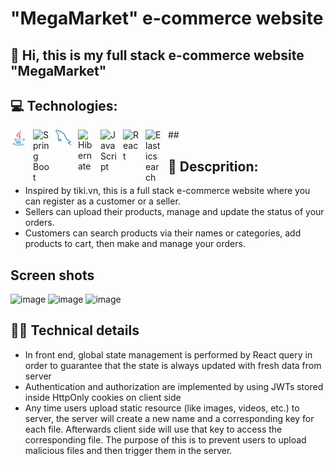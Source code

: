 # "MegaMarket" e-commerce website

## :wave: Hi, this is my full stack e-commerce website "MegaMarket"

## :computer: Technologies:
<img align="left" alt="Java" width="26px" src="https://raw.githubusercontent.com/devicons/devicon/1119b9f84c0290e0f0b38982099a2bd027a48bf1/icons/java/java-original.svg" style="padding-right:10px;" />
<img align="left" alt="Spring Boot" width="26px" src="https://pbs.twimg.com/profile_images/1235868806079057921/fTL08u_H_400x400.png" style="padding-right:10px;" />
<img align="left" alt="Mysql" width="26px" src="https://raw.githubusercontent.com/devicons/devicon/1119b9f84c0290e0f0b38982099a2bd027a48bf1/icons/mysql/mysql-original.svg" style="padding-right:10px;" />
<img align="left" alt="Hibernate" width="26px" src="https://design.jboss.org/hibernate/logo/final/hibernate_logo_whitebkg_stacked_256px.png" style="padding-right:10px;" />
<img align="left" alt="JavaScript" width="26px" src="https://cdn.jsdelivr.net/gh/devicons/devicon/icons/javascript/javascript-original.svg" style="padding-right:10px;" />
<img align="left" alt="React" width="26px" src="https://cdn.jsdelivr.net/gh/devicons/devicon/icons/react/react-original.svg" style="padding-right:10px;" />
<img align="left" alt="Elasticsearch" width="26px" src="https://seeklogo.com/images/E/elasticsearch-logo-C75C4578EC-seeklogo.com.png" style="padding-right:10px;" />
##

## :scroll: Descprition:
- Inspired by tiki.vn, this is a full stack e-commerce website where you can register as a customer or a seller.
- Sellers can upload their products, manage and update the status of your orders.
- Customers can search products via their names or categories, add products to cart, then make and manage your orders.

## Screen shots
![image](https://user-images.githubusercontent.com/62020449/179223524-292c04a7-6682-4ffe-96af-d09e7a9e0379.png)
![image](https://user-images.githubusercontent.com/62020449/179224004-da0c9c78-23c6-4ec3-94cb-06c95567431b.png)
![image](https://user-images.githubusercontent.com/62020449/179224376-7f883fcb-9abc-48a1-a209-4f93019ab9bc.png)

## :man_technologist: Technical details
- In front end, global state management is performed by React query in order to guarantee that the state is always updated with fresh data from server
- Authentication and authorization are implemented by using JWTs stored inside HttpOnly cookies on client side
- Any time users upload static resource (like images, videos, etc.) to server, the server will create a new name and a corresponding key for each file. Afterwards client side will use that key to access the corresponding file. The purpose of this is to prevent users to upload malicious files and then trigger them in the server.
